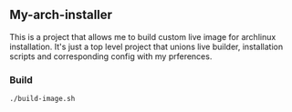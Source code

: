 ## My-arch-installer
This is a project that allows me to build custom live image for archlinux
installation. It's just a top level project that unions live builder,
installation scripts and corresponding config with my prferences.

### Build
```bash
./build-image.sh
```
